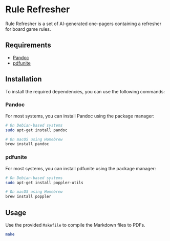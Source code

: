 # Rule Refresher

Rule Refresher is a set of AI-generated one-pagers containing a refresher for board game rules.

## Requirements

- [Pandoc](https://pandoc.org/)
- [pdfunite](https://manpages.ubuntu.com/manpages/bionic/man1/pdfunite.1.html)

## Installation

To install the required dependencies, you can use the following commands:

### Pandoc

For most systems, you can install Pandoc using the package manager:

```sh
# On Debian-based systems
sudo apt-get install pandoc

# On macOS using Homebrew
brew install pandoc
```

### pdfunite

For most systems, you can install pdfunite using the package manager:

```sh
# On Debian-based systems
sudo apt-get install poppler-utils

# On macOS using Homebrew
brew install poppler
```

## Usage

Use the provided `Makefile` to compile the Markdown files to PDFs.

```sh
make
```
